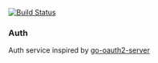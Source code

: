 [![Build Status](https://travis-ci.org/stiks/gobs.svg?branch=master)](https://travis-ci.org/stiks/gobs)

### Auth

Auth service inspired by [go-oauth2-server](https://github.com/RichardKnop/go-oauth2-server)
